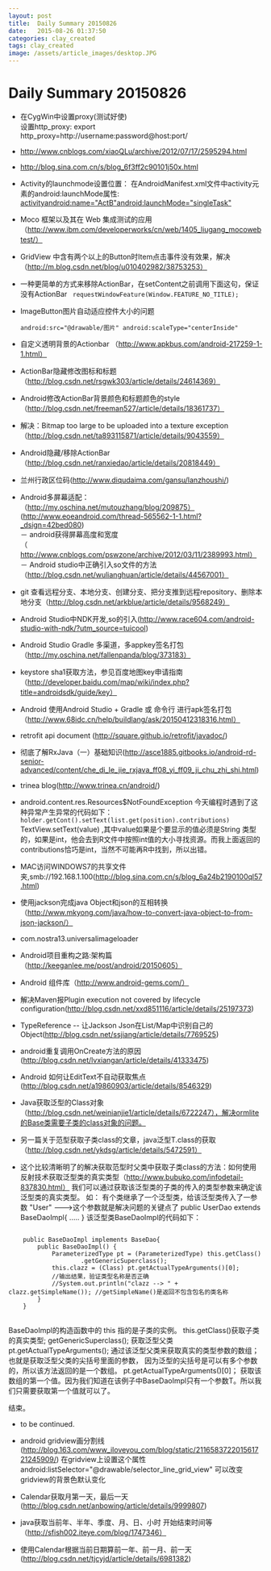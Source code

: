 ```yaml
---
layout: post
title:  Daily Summary 20150826
date:   2015-08-26 01:37:50
categories: clay_created
tags: clay_created
image: /assets/article_images/desktop.JPG
---
```

# Daily Summary 20150826

- 在CygWin中设置proxy(测试好使)   
设置http_proxy:
export http_proxy=http://username:password@host:port/   
- http://www.cnblogs.com/xiaoQLu/archive/2012/07/17/2595294.html
- http://blog.sina.com.cn/s/blog_6f3ff2c90101j50x.html
- Activity的launchmode设置位置：
 在AndroidManifest.xml文件中activity元素的android:launchMode属性:
 <activityandroid:name="ActB"android:launchMode="singleTask"></activity>

- Moco 框架以及其在 Web 集成测试的应用（http://www.ibm.com/developerworks/cn/web/1405_liugang_mocowebtest/）
-  GridView 中含有两个以上的Button时Item点击事件没有效果，解决（http://m.blog.csdn.net/blog/u010402982/38753253）
- 一种更简单的方式来移除ActionBar，在setContent之前调用下面这句，保证没有ActionBar
  <code>
    requestWindowFeature(Window.FEATURE_NO_TITLE); 
  </code>
- ImageButton图片自动适应控件大小的问题
  <code>  
    android:src="@drawable/图片"
    android:scaleType="centerInside"
  </code>
- 自定义透明背景的Actionbar （http://www.apkbus.com/android-217259-1-1.html）
- ActionBar隐藏修改图标和标题（http://blog.csdn.net/rsgwk303/article/details/24614369）
- Android修改ActionBar背景颜色和标题颜色的style（http://blog.csdn.net/freeman527/article/details/18361737）
- 解决：Bitmap too large to be uploaded into a texture exception（http://blog.csdn.net/ta893115871/article/details/9043559）
- Android隐藏/移除ActionBar（http://blog.csdn.net/ranxiedao/article/details/20818449）
- 兰州行政区位码(http://www.diqudaima.com/gansu/lanzhoushi/)
- Android多屏幕适配：<supports-screens android:anyDensity="true"/>   
   （http://my.oschina.net/mutouzhang/blog/209875）   
    (http://www.eoeandroid.com/thread-565562-1-1.html?_dsign=42bed080)   
－ android获得屏幕高度和宽度（http://www.cnblogs.com/pswzone/archive/2012/03/11/2389993.html）
－ Android studio中正确引入so文件的方法（http://blog.csdn.net/wulianghuan/article/details/44567001）
- git 查看远程分支、本地分支、创建分支、把分支推到远程repository、删除本地分支（http://blog.csdn.net/arkblue/article/details/9568249）
- Android Studio中NDK开发,so的引入(http://www.race604.com/android-studio-with-ndk/?utm_source=tuicool)
- Android Studio Gradle 多渠道，多appkey签名打包（http://my.oschina.net/fallenpanda/blog/373183）
- keystore sha1获取方法，参见百度地图key申请指南（http://developer.baidu.com/map/wiki/index.php?title=androidsdk/guide/key）
- Android 使用Android Studio + Gradle 或 命令行 进行apk签名打包（http://www.68idc.cn/help/buildlang/ask/20150412318316.html）
- retrofit api document (http://square.github.io/retrofit/javadoc/)
- 彻底了解RxJava（一）基础知识(http://asce1885.gitbooks.io/android-rd-senior-advanced/content/che_di_le_jie_rxjava_ff08_yi_ff09_ji_chu_zhi_shi.html)
- trinea blog(http://www.trinea.cn/android/)
- android.content.res.Resources$NotFoundException 
  今天编程时遇到了这种异常产生异常的代码如下：
  <code>
    holder.getCont().setText(list.get(position).contributions)
  </code>
   TextView.setText(value) ,其中value如果是个要显示的值必须是String 类型的，如果是int，他会去到R文件中按照int值的大小寻找资源。而我上面返回的contributions恰巧是int，当然不可能再R中找到，所以出错。

- MAC访问WINDOWS7的共享文件夹,smb://192.168.1.100(http://blog.sina.com.cn/s/blog_6a24b2190100ql57.html)
- 使用jackson完成java Object和json的互相转换（http://www.mkyong.com/java/how-to-convert-java-object-to-from-json-jackson/）
- com.nostra13.universalimageloader
- Android项目重构之路:架构篇（http://keeganlee.me/post/android/20150605）
- Android 组件库（http://www.android-gems.com/）
- 解决Maven报Plugin execution not covered by lifecycle configuration(http://blog.csdn.net/xxd851116/article/details/25197373)
- TypeReference -- 让Jackson Json在List/Map中识别自己的Object(http://blog.csdn.net/ssjiang/article/details/7769525)
- android重复调用OnCreate方法的原因(http://blog.csdn.net/lvxiangan/article/details/41333475)
- Android 如何让EditText不自动获取焦点(http://blog.csdn.net/a19860903/article/details/8546329)
- Java获取泛型的Class对象（http://blog.csdn.net/weinianjie1/article/details/6722247），解决ormlite的Base类需要子类的class对象的问题。
- 另一篇关于范型获取子类class的文章，java泛型T.class的获取（http://blog.csdn.net/ykdsg/article/details/5472591）
- 这个比较清晰明了的解决获取范型时父类中获取子类class的方法：如何使用反射技术获取泛型类的真实类型（http://www.bubuko.com/infodetail-837830.html）
  我们可以通过获取该泛型类的子类的传入的类型参数来确定该泛型类的真实类型。
如：
有个类继承了一个泛型类，给该泛型类传入了一参数 "User" --->这个参数就是解决问题的关键点了
public UserDao extends BaseDaoImpl<User>{
    .....
}
该泛型类BaseDaoImpl<T>的代码如下：
<pre>
<code>
	public BaseDaoImpl<T> implements BaseDao<T>{
	    public BaseDaoImpl() {
			ParameterizedType pt = (ParameterizedType) this.getClass()
					.getGenericSuperclass();
			this.clazz = (Class<T>) pt.getActualTypeArguments()[0];
	        //输出结果，验证类型名称是否正确
	        //System.out.println("clazz --> " + clazz.getSimpleName()); //getSimpleName()是返回不包含包名的类名称
	    }
	} 
</code>
</pre>

BaseDaoImpl<T>的构造函数中的 this 指的是子类的实例。
this.getClass()获取子类的真实类型;
getGenericSuperclass(); 获取泛型父类
pt.getActualTypeArguments(); 通过该泛型父类来获取真实的类型参数的数组；也就是获取泛型父类的尖括号里面的参数<T>，
因为泛型的尖括号是可以有多个参数的，所以该方法返回的是一个数组。
pt.getActualTypeArguments()[0]； 获取该数组的第一个值。因为我们知道在该例子中BaseDaoImpl<T>只有一个参数T。所以我们只需要获取第一个值就可以了。

结束。

- to be continued.
- android gridview画分割线(http://blog.163.com/www_iloveyou_com/blog/static/211658372201561721245909/)
在gridview上设置这个属性android:listSelector="@drawable/selector_line_grid_view" 可以改变gridview的背景色默认变化

- Calendar获取月第一天，最后一天(http://blog.csdn.net/anbowing/article/details/9999807)
- java获取当前年、半年、季度、月、日、小时 开始结束时间等（http://sfish002.iteye.com/blog/1747346）
- 使用Calendar根据当前日期算前一年、前一月、前一天(http://blog.csdn.net/tjcyjd/article/details/6981382)
